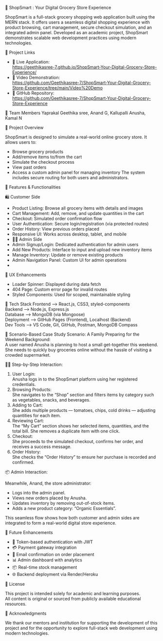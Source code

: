🛒 ShopSmart : Your Digital Grocery Store Experience

ShopSmart is a full-stack grocery shopping web application built using the MERN stack. It offers users a seamless digital shopping experience with product browsing, cart management, secure checkout simulation, and an integrated admin panel. Developed as an academic project, ShopSmart demonstrates scalable web development practices using modern technologies.

 🔗 Project Links
 
- 🚀 Live Application:  
https://geethikasree-7.github.io/ShopSmart-Your-Digital-Grocery-Store-Experience/
- 🎥 Video Demonstration:  
 https://github.com/Geethikasree-7/ShopSmart-Your-Digital-Grocery-Store-Experience/tree/main/Video%20Demo
- 📁 GitHub Repository:  
 https://github.com/Geethikasree-7/ShopSmart-Your-Digital-Grocery-Store-Experience

 👥 Team Members
   Yaprakal Geethika sree, 
   Anand G, 
   Kallupalli Anusha, 
   Kamal N

 📖 Project Overview
 
ShopSmart is designed to simulate a real-world online grocery store. It allows users to:
- Browse grocery products
- Add/remove items to/from the cart
- Simulate the checkout process
- View past orders
- Access a custom admin panel for managing inventory
The system includes secure routing for both users and administrators.

 🌟 Features & Functionalities
 
 🛍 Customer Side
- Product Listing: Browse all grocery items with details and images
- Cart Management: Add, remove, and update quantities in the cart
- Checkout: Simulated order confirmation flow
- User Authentication: Secure login/registration (via protected routes)
- Order History: View previous orders placed
- Responsive UI: Works across desktop, tablet, and mobile
- 
  🧑‍💼 Admin Side
- Admin Signup/Login: Dedicated authentication for admin users
- Add New Products: Interface to input and upload new inventory items
- Manage Inventory: Update or remove existing products
- Admin Navigation Panel: Custom UI for admin operations
- 
 🧠 UX Enhancements
- Loader Spinner: Displayed during data fetch
- 404 Page: Custom error page for invalid routes
- Styled Components: Used for scoped, maintainable styling

 🧰 Tech Stack
 Frontend  -->    React.js, CSS3, styled-components               
 Backend   -->     Node.js, Express.js                             
 Database  -->    MongoDB (via Mongoose)                          
 Deployment -->    GitHub Pages (Frontend), Localhost (Backend)  
 Dev Tools   -->   VS Code, Git, GitHub, Postman, MongoDB Compass 

 📘 Scenario-Based Case Study
 Scenario: A Family Preparing for the Weekend
 Background:  
 A user named Anusha is planning to host a small get-together this weekend. She needs to quickly buy groceries online without the hassle of visiting a crowded 
 supermarket.


 👩‍💻 Step-by-Step Interaction:

1. User Login:  
   Anusha logs in to the ShopSmart platform using her registered credentials.
2. Browsing Products:  
   She navigates to the “Shop” section and filters items by category such as vegetables, snacks, and beverages.
3. Adding to Cart:  
   She adds multiple products — tomatoes, chips, cold drinks — adjusting quantities for each item.
4. Reviewing Cart:  
   The “My Cart” section shows her selected items, quantities, and the total bill. She removes a duplicate item with one click.
5. Checkout:  
   She proceeds to the simulated checkout, confirms her order, and receives a success message.
6. Order History:  
   She checks the “Order History” to ensure her purchase is recorded and confirmed.

 📦 Admin Interaction:

Meanwhile, Anand, the store administrator:

- Logs into the admin panel.
- Views new orders placed by Anusha.
- Updates inventory by removing out-of-stock items.
- Adds a new product category: “Organic Essentials”.

This seamless flow shows how both customer and admin sides are integrated to form a real-world digital store experience.

 🚀 Future Enhancements

- 🔐 Token-based authentication with JWT
- 💳 Payment gateway integration 
- 📧 Email confirmation on order placement
- 📊 Admin dashboard with analytics
- 📦 Real-time stock management
- 🌐 Backend deployment via Render/Heroku

 📜 License

This project is intended solely for academic and learning purposes.  
All content is original or sourced from publicly available educational resources.

 🙌 Acknowledgments

We thank our mentors and institution for supporting the development of this project and for the opportunity to explore full-stack web development using modern technologies.
